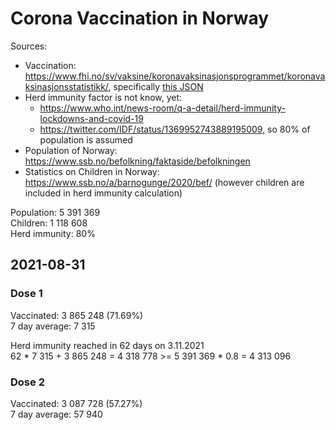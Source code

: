 # Corona Vaccination in Norway

Sources:

- Vaccination: <https://www.fhi.no/sv/vaksine/koronavaksinasjonsprogrammet/koronavaksinasjonsstatistikk/>, specifically [this JSON](https://www.fhi.no/api/chartdata/api/99119)
- Herd immunity factor is not know, yet:
  - <https://www.who.int/news-room/q-a-detail/herd-immunity-lockdowns-and-covid-19>
  - <https://twitter.com/IDF/status/1369952743889195009>, so 80% of population is assumed
- Population of Norway: <https://www.ssb.no/befolkning/faktaside/befolkningen>
- Statistics on Children in Norway: https://www.ssb.no/a/barnogunge/2020/bef/ (however children are included in herd immunity calculation)

Population: 5 391 369  
Children: 1 118 608  
Herd immunity: 80%  

## 2021-08-31

### Dose 1

Vaccinated: 3 865 248 (71.69%)  
7 day average: 7 315

Herd immunity reached in 62 days on 3.11.2021  
62 * 7 315 + 3 865 248 = 4 318 778 >= 5 391 369 * 0.8 = 4 313 096

### Dose 2

Vaccinated: 3 087 728 (57.27%)  
7 day average: 57 940

